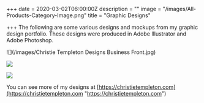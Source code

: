 +++
date = 2020-03-02T06:00:00Z
description = ""
image = "/images/All-Products-Category-Image.png"
title = "Graphic Designs"

+++
The following are some various designs and mockups from my graphic design portfolio. These designs were produced in Adobe Illustrator and Adobe Photoshop.

![](/images/Christie Templeton Designs Business Front.jpg)

![](/images/Cherry-1.png)

![](/images/Licking-Lips-Glossy-1.png)

You can see more of my designs at [https://christietempleton.com](https://christietempleton.com "https://christietempleton.com")